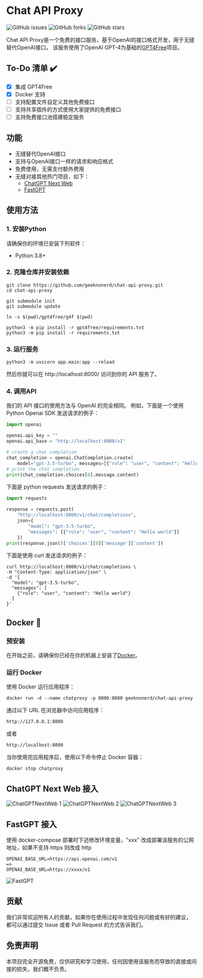 # Chat API Proxy

![GitHub issues](https://img.shields.io/github/issues/geeknonerd/chat-api-proxy)
![GitHub forks](https://img.shields.io/github/forks/geeknonerd/chat-api-proxy)
![GitHub stars](https://img.shields.io/github/stars/geeknonerd/chat-api-proxy)

Chat API Proxy是一个免费的接口服务，基于OpenAI的接口格式开发，用于无缝替代OpenAI接口。
该服务使用了OpenAI GPT-4为基础的[GPT4Free](https://github.com/xtekky/gpt4free)项目。

## To-Do 清单 ✔️

- [x] 集成 GPT4Free
- [x] Docker 支持
- [ ] 支持配置文件自定义其他免费接口
- [ ] 支持共享插件的方式使用大家提供的免费接口
- [ ] 支持免费接口池搭建稳定服务

## 功能

* 无缝替代OpenAI接口
* 支持与OpenAI接口一样的请求和响应格式
* 免费使用，无需支付额外费用
* 无缝对接其他热门项目，如下：
    * [ChatGPT Next Web](https://github.com/Yidadaa/ChatGPT-Next-Web)
    * [FastGPT](https://github.com/labring/FastGPT)

## 使用方法

### 1. 安装Python

请确保你的环境已安装下列软件：

- Python 3.8+

### 2. 克隆仓库并安装依赖

```shell
git clone https://github.com/geeknonerd/chat-api-proxy.git
cd chat-api-proxy

git submodule init
git submodule update

ln -s $(pwd)/gpt4free/g4f $(pwd)

python3 -m pip install -r gpt4free/requirements.txt
python3 -m pip install -r requirements.txt
```

### 3. 运行服务

```shell
python3 -m uvicorn app.main:app --reload
```

然后你就可以在 http://localhost:8000/ 访问到你的 API 服务了。

### 4. 调用API

我们的 API 接口的使用方法与 OpenAI 的完全相同。
例如，下面是一个使用 Python Openai SDK 发送请求的例子：

```python
import openai

openai.api_key = ""
openai.api_base = "http://localhost:8000/v1"

# create a chat completion
chat_completion = openai.ChatCompletion.create(
    model="gpt-3.5-turbo", messages=[{"role": "user", "content": "Hello world"}])
# print the chat completion
print(chat_completion.choices[0].message.content)
```

下面是 python requests 发送请求的例子：

```python
import requests

response = requests.post(
    "http://localhost:8000/v1/chat/completions",
    json={
        "model": "gpt-3.5-turbo",
        "messages": [{"role": "user", "content": "Hello world"}]
    })
print(response.json()['choices'][0]['message']['content'])
```

下面是使用 curl 发送请求的例子：

```shell
curl http://localhost:8000/v1/chat/completions \
-H "Content-Type: application/json" \
-d '{
  "model": "gpt-3.5-turbo",
  "messages": [
    {"role": "user", "content": "Hello world"}
  ]
}'
```

## Docker 🐳

### 预安装

在开始之前，请确保你已经在你的机器上安装了[Docker](https://www.docker.com/get-started)。

### 运行 Docker

使用 Docker 运行应用程序：

```
docker run -d --name chatproxy -p 8000:8000 geeknonerd/chat-api-proxy
```

通过以下 URL 在浏览器中访问应用程序：

```
http://127.0.0.1:8000
```

或者

```
http://localhost:8000
```

当你使用完应用程序后，使用以下命令停止 Docker 容器：

```
docker stop chatproxy
```

## ChatGPT Next Web 接入

![ChatGPTNextWeb 1](docs/imgs/ChatGPTNextWeb-1.png?raw=true 'ChatGPTNextWeb')
![ChatGPTNextWeb 2](docs/imgs/ChatGPTNextWeb-2.png?raw=true 'ChatGPTNextWeb')
![ChatGPTNextWeb 3](docs/imgs/ChatGPTNextWeb-3.png?raw=true 'ChatGPTNextWeb')

## FastGPT 接入

使用 docker-compose 部署时下述修改环境变量，"xxx" 改成部署该服务的公网地址，如果不支持 https 则改成 http

```text
OPENAI_BASE_URL=https://api.openai.com/v1
=> 
OPENAI_BASE_URL=https://xxxx/v1
```

![FastGPT](docs/imgs/FastGPT-1.png?raw=true 'FastGPT')

## 贡献

我们非常欢迎所有人的贡献，如果你在使用过程中发现任何问题或有好的建议，
都可以通过提交 Issue 或者 Pull Request 的方式告诉我们。

## 免责声明

本项目完全开源免费，仅供研究和学习使用，任何因使用该服务而导致的直接或间接的损失，我们概不负责。


